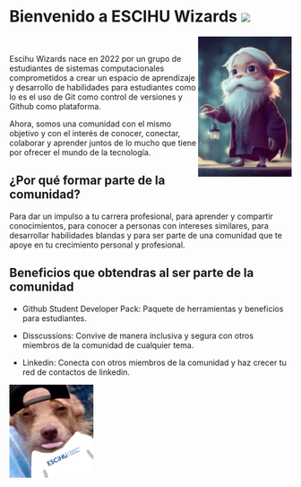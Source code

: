 # Bienvenido a ESCIHU Wizards <img src="https://raw.githubusercontent.com/debdutgoswami/debdutgoswami/master/assets/gifs/Hi.gif" width="30px">


<img align="right" height="250px" src="./profile/assets/wizard.png" alt="wizard" />
</br>

Escihu Wizards nace en 2022 por un grupo de estudiantes de sistemas computacionales comprometidos a crear un espacio de aprendizaje y desarrollo de habilidades para estudiantes como lo es el uso de Git como control de versiones y Github como plataforma.

Ahora, somos una comunidad con el mismo objetivo y con el interés de conocer, conectar, colaborar y aprender juntos de lo mucho que tiene por ofrecer el mundo de la tecnología.


## ¿Por qué formar parte de la comunidad?

Para dar un impulso a tu carrera profesional, para aprender y compartir conocimientos, para conocer a personas con intereses similares, para desarrollar habilidades blandas y para ser parte de una comunidad que te apoye en tu crecimiento personal y profesional.


## Beneficios que obtendras al ser parte de la comunidad

* Github Student Developer Pack: Paquete de herramientas y beneficios para estudiantes.

* Disscussions: Convive de manera inclusiva y segura con otros miembros de la comunidad de cualquier tema.

* Linkedin: Conecta con otros miembros de la comunidad y haz crecer tu red de contactos de linkedin.





<img src="./profile/assets/Imagen-perro.png" width="150px" />

